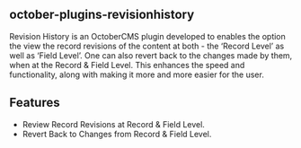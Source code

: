 **october-plugins-revisionhistory**
----------
Revision History is an OctoberCMS plugin developed to enables the option the view the record revisions of the content at both - the ‘Record Level’ as well as ‘Field Level’. One can also revert back to the changes made by them, when at the Record & Field Level. This enhances the speed and functionality, along with making it more and more easier for the user.

**Features**
----------
 - Review Record Revisions at Record & Field Level.
 - Revert Back to Changes from Record & Field Level.
